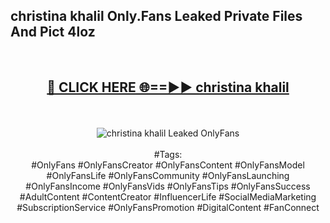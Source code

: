 <h2>christina khalil Only.Fans Leaked Private Files And Pict 4loz</h2>
<br>
<div align="center">
<h2><a href="https://mediafiles.top/christina_khalil" rel="nofollow">🔴 CLICK HERE 🌐==►► christina khalil</a></h2>
<br>
<br>
<a href="https://mediafiles.top/christina_khalil" rel="nofollow" data-target="animated-image.originalLink"><img src="https://i.ibb.co.com/WyWwxjT/player-gif2.gif" alt="christina khalil Leaked OnlyFans" style="max-width: 100%; display: inline-block;" data-target="animated-image.originalImage"></a>
<br><br>
#Tags:
<br>
#OnlyFans #OnlyFansCreator #OnlyFansContent #OnlyFansModel #OnlyFansLife #OnlyFansCommunity #OnlyFansLaunching #OnlyFansIncome #OnlyFansVids #OnlyFansTips #OnlyFansSuccess #AdultContent #ContentCreator #InfluencerLife #SocialMediaMarketing #SubscriptionService #OnlyFansPromotion #DigitalContent #FanConnect
</div>
<br>
